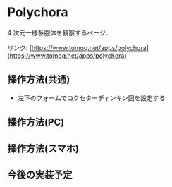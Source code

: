 # Polychora

4 次元一様多胞体を観察するページ．

リンク: [https://www.tomoq.net/apps/polychora](https://www.tomoq.net/apps/polychora)

<!-- ![スクリーンショット](./ss.png) -->

## 操作方法(共通)

- 左下のフォームでコクセターディンキン図を設定する

## 操作方法(PC)

## 操作方法(スマホ)

## 今後の実装予定
